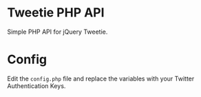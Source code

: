 Tweetie PHP API
===

Simple PHP API for jQuery Tweetie.

# Config

Edit the `config.php` file and replace the variables with your Twitter Authentication Keys.
